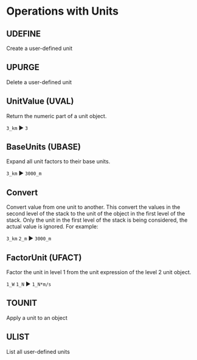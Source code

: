 # Operations with Units

## UDEFINE
Create a user-defined unit


## UPURGE
Delete a user-defined unit


## UnitValue (UVAL)

Return the numeric part of a unit object.

`3_km`  ▶ `3`

## BaseUnits (UBASE)

Expand all unit factors to their base units.

`3_km`  ▶ `3000_m`


## Convert

Convert value from one unit to another. This convert the values in the second level of the stack to the unit of the object in the first level of the stack. Only the unit in the first level of the stack is being considered, the actual value is ignored. For example:

`3_km` `2_m` ▶ `3000_m`



## FactorUnit (UFACT)

Factor the unit in level 1 from the unit expression of the level 2 unit object.

`1_W` `1_N` ▶ `1_N*m/s`


## TOUNIT
Apply a unit to an object


## ULIST
List all user-defined units
